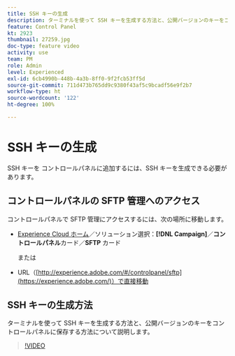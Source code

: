 ```yaml
---
title: SSH キーの生成
description: ターミナルを使って SSH キーを生成する方法と、公開バージョンのキーをコントロールパネルに保存する方法について説明します。
feature: Control Panel
kt: 2923
thumbnail: 27259.jpg
doc-type: feature video
activity: use
team: PM
role: Admin
level: Experienced
exl-id: 6cb4990b-448b-4a3b-8ff0-9f2fcb53ff5d
source-git-commit: 711d473b765dd9c9380f43af5c9bcadf56e9f2b7
workflow-type: ht
source-wordcount: '122'
ht-degree: 100%

---
```


# SSH キーの生成

SSH キーを コントロールパネルに追加するには、SSH キーを生成できる必要があります。

## コントロールパネルの SFTP 管理へのアクセス

コントロールパネルで SFTP 管理にアクセスするには、次の場所に移動します。

* [Experience Cloud ホーム](https://experience.adobe.com/#/home)／ソリューション選択：**[!DNL Campaign]**／**コントロールパネル**&#x200B;カード／**SFTP** カード

   または
* URL（[http://experience.adobe.com/#/controlpanel/sftp](https://experience.adobe.com/)）で直接移動

## SSH キーの生成方法

ターミナルを使って SSH キーを生成する方法と、公開バージョンのキーをコントロールパネルに保存する方法について説明します。

>[!VIDEO](https://video.tv.adobe.com/v/27259?quality=12)
